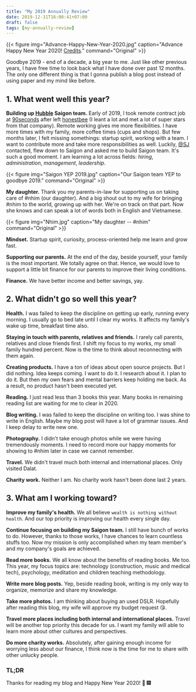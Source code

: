 ```yaml
---
title: "My 2019 Annually Review"
date: 2019-12-31T16:00:41+07:00
draft: false
tags: [my-annually-review]
---
```


{{< figure
img="Advance-Happy-New-Year-2020.jpg"
caption="Advance Happy New Year 2020! [Credits](https://alleventsio.com/pictures-images/happy-new-year-2020/)."
command="Original" >}}

Goodbye 2019 - end of a decade, a big year to me. Just like other previous years, I have free time to look back what I have done over past 12 months.
The only one different thing is that I gonna publish a blog post instead of using paper and my mind like before.

## 1. What went well this year?

**Building up [Hubble](https://hubble.sg) Saigon team.** Early of 2019, I took remote contract job at [90seconds](https://90seconds.com/) after left [honestbee](https://honestbee.sg) (I leant a lot and met a lot of super stars from that company). Remote working gives me more flexibilities. I have more times with my family, more coffee times (cups and shops). But few months later, I felt missing somethings: startup spirit, working with a team. I want to contribute more and take more responsibilities as well. Luckily, [@SJ](https://sg.linkedin.com/in/shijinglin) contacted, flew down to Saigon and asked me to build Saigon team. It's such a good moment. I am learning a lot across fields: _hiring_, _administration_, _management_, _leadership_.

{{< figure
img="Saigon YEP 2019.jpg"
caption="Our Saigon team YEP to goodbye 2019."
command="Original" >}}

**My daughter.** Thank you my parents-in-law for supporting us on taking care of #nhim (our daughter). And a big shout out to my wife for bringing #nhim to the world, growing up with her. We're on track on that part. Now she knows and can speak a lot of words both in English and Vietnamese.

{{< figure
img="Nhim.jpg"
caption="My daughter -- #nhim"
command="Original" >}}

**Mindset.** Startup spirit, curiosity, process-oriented help me learn and grow fast.

**Supporting our parents.** At the end of the day, beside yourself, your family is the most important. We totally agree on that. Hence, we would love to support a little bit finance for our parents to improve their living conditions.

**Finance.** We have better income and better savings, yay.

## 2. What didn't go so well this year?

**Health.** I was failed to keep the discipline on getting up early, running every morning. I usually go to bed late until I clear my works. It affects my family's wake up time, breakfast time also.

**Staying in touch with parents, relatives and friends.** I rarely call parents, relatives and close friends first. I shift my focus to my works, my small family hundred percent. Now is the time to think about reconnecting with them again.

**Creating products.** I have a ton of ideas about open source projects. But I did nothing. Idea keeps coming. I want to do it. I research about it. I plan to do it. But then my own fears and mental barriers keep holding me back. As a result, no product hasn't been executed yet.

**Reading.** I just read less than 3 books this year. Many books in remaining reading list are waiting for me to clear in 2020.

**Blog writing.** I was failed to keep the discipline on writing too. I was shine to write in English. Maybe my blog post will have a lot of grammar issues. And I keep delay to write new one.

**Photography.** I didn't take enough photos while we were having tremendously moments. I need to record more our happy moments for showing to #nhim later in case we cannot remember.

**Travel.** We didn't travel much both internal and international places. Only visited Dalat.

**Charity work.** Neither I am. No charity work hasn't been done last 2 years.

## 3. What am I working toward?

**Improve my family's health.** We all believe `wealth is nothing without health`. And our top priority is improving our health every single day.

**Continue focusing on building my Saigon team.** I still have bunch of works to do. However, thanks to those works, I have chances to learn countless stuffs too. Now my mission is only accomplished when my team member's and my company's goals are achieved.

**Read more books.** We all know about the benefits of reading books. Me too. This year, my focus topics are: technology (construction, music and medical tech), psychology, meditation and children teaching methodology.

**Write more blog posts.** Yep, beside reading book, writing is my only way to organize, memorize and share my knowledge.

**Take more photos.** I am thinking about buying an used DSLR. Hopefully after reading this blog, my wife will approve my budget request :kissing_heart:.

**Travel more places including both internal and international places.** Travel will be another top priority this decade for us. I want my family will able to learn more about other cultures and perspectives.

**Do more charity works.** Absolutely, after gaining enough income for worrying less about our finance, I think now is the time for me to share with other unlucky people.

### TL;DR

Thanks for reading my blog and Happy New Year 2020! :tada: :fireworks: